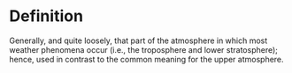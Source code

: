 # Definition

Generally, and quite loosely, that part of the atmosphere in which most
weather phenomena occur (i.e., the troposphere and lower stratosphere);
hence, used in contrast to the common meaning for the upper atmosphere.
